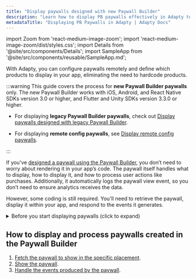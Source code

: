 ```yaml
---
title: "Display paywalls designed with new Paywall Builder"
description: "Learn how to display PB paywalls effectively in Adapty to optimize revenue."
metadataTitle: "Displaying PB Paywalls in Adapty | Adapty Docs"
---
```


import Zoom from 'react-medium-image-zoom';
import 'react-medium-image-zoom/dist/styles.css';
import Details from '@site/src/components/Details';
import SampleApp from '@site/src/components/reusable/SampleApp.md'; 

With Adapty, you can configure paywalls remotely and define which products to display in your app, eliminating the need to hardcode products.

:::warning
This guide covers the process for **new Paywall Builder paywalls** only. The new Paywall Builder works with iOS, Android, and React Native SDKs version 3.0 or higher, and Flutter and Unity SDKs version 3.3.0 or higher.

- For displaying **legacy Paywall Builder paywalls**, check out [Display paywalls designed with legacy Paywall Builder](display-legacy-pb-paywalls).

- For displaying **remote config paywalls**, see [Display remote config paywalls](display-remote-config-paywalls).

:::

If you've [designed a paywall using the Paywall Builder](adapty-paywall-builder), you don’t need to worry about rendering it in your app’s code. The paywall itself handles what to display, how to display it, and how to process user actions like purchases. Additionally, it automatically logs the paywall view event, so you don’t need to ensure analytics receives the data. 

However, some coding is still required. You'll need to retrieve the paywall, display it within your app, and respond to the events it generates.

<SampleApp />

<details>
   <summary>Before you start displaying paywalls (click to expand)</summary>

   1. [Create your products in the Adapty dashboard](create-product)

2. [Create a paywall in the Adapty Dashboard and incorporate the products into it](create-paywall) 

3. [Create a placement and incorporate your paywall into it](create-placement)

4. Install [AdaptySDK](installation-of-adapty-sdks).
</details>

## How to display and process paywalls created in the Paywall Builder

1. [Fetch the paywall to show in the specific placement](get-pb-paywalls).
2. [Show the paywall](present-pb-paywalls).
3. [Handle the events produced by the paywall](handling-pb-paywall-events).